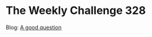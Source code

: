 # The Weekly Challenge 328

Blog: [A good question](https://dev.to/simongreennet/weekly-challenge-a-good-question-3e3p)
